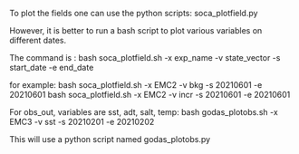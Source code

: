 To plot the fields one can use the python scripts: soca_plotfield.py

However, it is better to run a bash script to plot various variables on different dates.

The command is :
bash soca_plotfield.sh -x exp_name -v state_vector -s start_date -e end_date

for example:
bash soca_plotfield.sh -x EMC2 -v bkg -s 20210601 -e 20210601
bash soca_plotfield.sh -x EMC2 -v incr -s 20210601 -e 20210601

For obs_out, variables are sst, adt, salt, temp:
bash godas_plotobs.sh -x EMC3 -v sst -s 20210201 -e 20210202

This will use a python script named godas_plotobs.py

